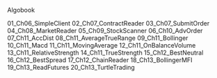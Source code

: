 Algobook

01_Ch06_SimpleClient
02_Ch07_ContractReader
03_Ch07_SubmitOrder
04_Ch08_MarketReader
05_Ch09_StockScanner
06_Ch10_AdvOrder
07_Ch11_AccDist
08_Ch11_AverageTrueRange
09_Ch11_Bollinger
10_Ch11_Macd
11_Ch11_MovingAverage
12_Ch11_OnBalanceVolume
13_Ch11_RelativeStrength
14_Ch11_TrueStrength
15_Ch12_BestNeutral
16_Ch12_BestSpread
17_Ch12_ChainReader
18_Ch13_BollingerMFI
19_Ch13_ReadFutures
20_Ch13_TurtleTrading
